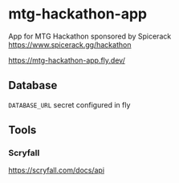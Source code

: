 # mtg-hackathon-app
App for MTG Hackathon sponsored by Spicerack
https://www.spicerack.gg/hackathon

https://mtg-hackathon-app.fly.dev/

## Database
`DATABASE_URL` secret configured in fly

## Tools
### Scryfall
https://scryfall.com/docs/api